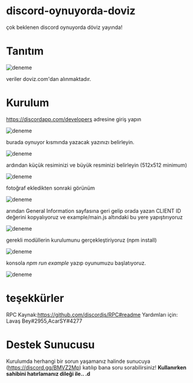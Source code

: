 # discord-oynuyorda-doviz
çok beklenen discord oynuyorda döviz yayında!

# Tanıtım

![deneme](https://cdn.discordapp.com/attachments/481174813126164481/484088518453231616/unknown.png)

veriler doviz.com'dan alınmaktadır.

# Kurulum

https://discordapp.com/developers adresine giriş yapın


![deneme](https://media.discordapp.net/attachments/481174813126164481/483239088573644800/unknown.png)

burada oynuyor kısmında yazacak yazınızı belirleyin.

![deneme](https://cdn.discordapp.com/attachments/481174813126164481/484089265756569610/unknown.png)

ardından küçük resiminizi ve büyük resminizi belirleyin (512x512 minimum)

![deneme](https://cdn.discordapp.com/attachments/481174813126164481/483240875736956929/unknown.png)

fotoğraf ekledikten sonraki görünüm

![deneme](https://cdn.discordapp.com/attachments/481174813126164481/483879963548844033/unknown.png)

arından General Information sayfasına geri gelip orada yazan CLIENT ID değerini kopyalıyoruz ve example/main.js altındaki bu yere yapıştırıyoruz

![deneme](https://cdn.discordapp.com/attachments/481174813126164481/483881356682592258/Adsz.jpg)

gerekli modüllerin kurulumunu gerçekleştiriyoruz (npm install)

![deneme](https://cdn.discordapp.com/attachments/481174813126164481/483889646921711616/Adsz.jpg)

konsola *npm run example* yazıp oyunumuzu başlatıyoruz.

![deneme](https://cdn.discordapp.com/attachments/481174813126164481/483890459748466691/Adsz.jpg)

# teşekkürler

RPC Kaynak:https://github.com/discordjs/RPC#readme
Yardımları için: Lavaş Bey#2955,AcarSY#4277
# Destek Sunucusu
Kurulumda herhangi bir sorun yaşamanız halinde sunucuya (https://discord.gg/BMVZ2Mp) katılıp bana soru sorabilirsiniz!
**Kullanırken sahibini hatırlamanız dileği ile.. .d**
